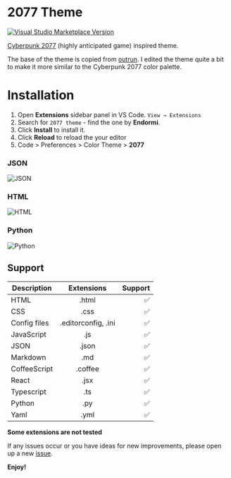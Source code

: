 # 2077 Theme

[![Visual Studio Marketplace Version](https://img.shields.io/visual-studio-marketplace/v/endormi.2077-theme.svg?color=gre&label=marketplace%20version)](https://marketplace.visualstudio.com/items?itemName=Endormi.2077-theme)

[Cyberpunk 2077](https://www.cyberpunk.net/) (highly anticipated game) inspired theme.

The base of the theme is copied from [outrun](https://github.com/samrap/outrun-theme-vscode).
I edited the theme quite a bit to make it more similar to the Cyberpunk 2077 color palette.

# Installation

1. Open **Extensions** sidebar panel in VS Code. `View → Extensions`
2. Search for `2077 theme` - find the one by **Endormi**.
3. Click **Install** to install it.
4. Click **Reload** to reload the your editor
5. Code > Preferences > Color Theme > **2077**

### JSON

![JSON](https://user-images.githubusercontent.com/39559256/54088015-d7a03400-4361-11e9-971a-8882e2f9e75d.PNG)

### HTML

![HTML](https://user-images.githubusercontent.com/39559256/54119977-4d0e1200-43ff-11e9-8289-3e7fcc835a61.PNG)

### Python

![Python](https://user-images.githubusercontent.com/39559256/54124886-3c17cd80-440c-11e9-93be-1879c0abcf3d.PNG)

## Support

| Description       | Extensions         | Support  |
| ------------- |:-------------:| -----:|
| HTML      | .html | ✅ |
| CSS      | .css      |   ✅ |
| Config files | .editorconfig, .ini      |  ✅ |
| JavaScript | .js     |  ✅ |
| JSON | .json      |  ✅ |
| Markdown | .md      |  ✅ |
| CoffeeScript | .coffee     |  ✅ |
| React | .jsx     |  ✅ |
| Typescript | .ts     |  ✅ |
| Python | .py     |  ✅ |
| Yaml | .yml     | ✅ |

**Some extensions are not tested**

If any issues occur or you have ideas for new improvements, please open up a new [issue](https://github.com/endormi/vscode-2077-theme/issues).

**Enjoy!**
